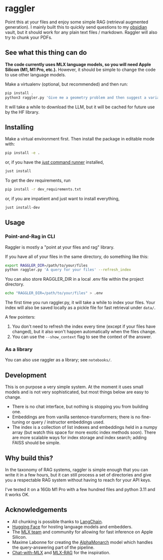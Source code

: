 # raggler

Point this at your files and enjoy some simple RAG (retrieval augmented generation). I mainly built this to quickly send questions to my [obsidian](https://obsidian.md/) vault, but it should work for any plain text files / markdown. Raggler will also try to chunk your PDFs.

## See what this thing can do

**The code currently uses MLX language models, so you will need Apple Silicon (M1, M1 Pro, etc.).** However, it should be simple to change the code to use other language models.

Make a virtualenv (optional, but recommended) and then run:

```bash
pip install .
python3 raggler.py 'Give me a geometry problem and then suggest a variation of it.' --files "tests/fake_files/" --ctx --rfr
```

It will take a while to download the LLM, but it will be cached for future use by the HF library.

## Installing

Make a virtual environment first. Then install the package in editable mode with:

```bash
pip install -e . 
```

or, if you have the [*just* command runner](https://github.com/casey/just) installed,

```bash
just install
```

To get the dev requirements, run

```bash
pip install -r dev_requirements.txt
```

or, if you are impatient and just want to install everything,

```bash
just install-dev
```

## Usage

### Point-and-Rag in CLI

Raggler is mostly a "point at your files and rag" library.

If you have all of your files in the same directory, do something like this:

```bash
export RAGGLER_DIR=/path/to/your/files
python raggler.py 'A query for your files' --refresh_index 
```

You can also store RAGGLER_DIR in a local .env file within the project directory.

```bash
echo "RAGGLER_DIR=/path/to/your/files" > .env
```

The first time you run raggler.py, it will take a while to index your files. Your index will also be saved locally as a pickle file for fast retrieval under `data/`.

A few pointers:

1. You don't need to refresh the index every time (except if your files have changed), but it also won't happen automatically when the files change.
2. You can use the `--show_context` flag to see the context of the answer.

### As a library

You can also use raggler as a library; see `notebooks/`.

## Development

This is on purpose a very simple system. At the moment it uses small models and is not very sophisticated, but most things below are easy to change.

- There is no chat interface, but nothing is stopping you from building one.
- Embeddings are from vanilla sentence-transformers; there is no fine-tuning or query / instructor embeddings used.
- The index is a collection of list indexes and embeddings held in a numpy array (but watch this space for more exotic index methods soon). There are more scalable ways for index storage and index search; adding FAISS should be simple.

## Why build this?

In the taxonomy of RAG systems, raggler is simple enough that you can write it in a few hours, but it can still process a set of directories and give you a respectable RAG system without having to reach for your API keys.

I've tested it on a 16Gb M1 Pro with a few hundred files and python 3.11 and it works OK.

## Acknowledgements

- All chunking is possible thanks to [LangChain](https://www.langchain.com/).
- [Hugging Face](https://huggingface.co/) for hosting language models and embedders.
- The [MLX team](https://github.com/ml-explore/mlx) and community for allowing for fast inference on Apple Silicon.
- Maxime Labonne for creating the [AlphaMonarch](https://huggingface.co/mlabonne/AlphaMonarch-7B) model which handles the query-answering part of the pipeline.
- [Chat-with-MLX](https://github.com/qnguyen3/chat-with-mlx) and [MLX-RAG](https://github.com/vegaluisjose/mlx-rag) for the inspiration.
